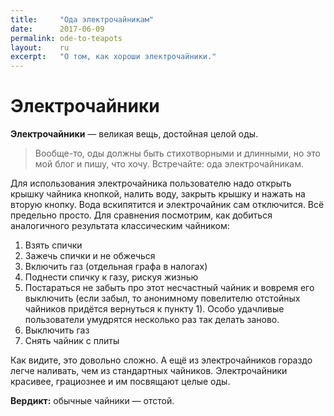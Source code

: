 ```yaml
---
title:     "Ода электрочайникам"
date:      2017-06-09
permalink: ode-to-teapots
layout:    ru
excerpt:   "О том, как хороши электрочайники."
---
```

# Электрочайники
**Электрочайники** — великая вещь, достойная целой оды.

> Вообще-то, оды должны быть стихотворными и длинными, но это мой блог и пишу, 
> что хочу. Встречайте: ода электрочайникам.

Для использования электрочайника пользователю надо открыть крышку чайника 
кнопкой, налить воду, закрыть крышку и нажать на вторую кнопку. Вода 
вскипятится и электрочайник сам отключится. Всё предельно просто. Для сравнения 
посмотрим, как добиться аналогичного результата классическим чайником:

1. Взять спички
2. Зажечь спички и не обжечься
3. Включить газ (отдельная графа в налогах)
4. Поднести спичку к газу, рискуя жизнью
5. Постараться не забыть про этот несчастный чайник и вовремя его выключить 
   (если забыл, то анонимному повелителю отстойных чайников придётся вернуться 
   к пункту 1). Особо удачливые пользователи умудрятся несколько раз так делать 
   заново.
6. Выключить газ
7. Снять чайник с плиты

Как видите, это довольно сложно. А ещё из электрочайников гораздо легче 
наливать, чем из стандартных чайников. Электрочайники красивее, грациознее и им 
посвящают целые оды.

**Вердикт:** обычные чайники — отстой.


